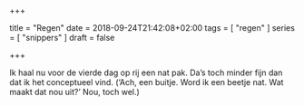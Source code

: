 +++

title = "Regen"
date = 2018-09-24T21:42:08+02:00 
tags = [ "regen" ] 
series = [ "snippers" ]
draft = false

+++

Ik haal nu voor de vierde dag op rij een nat pak. Da’s toch minder fijn dan dat ik het conceptueel vind. (‘Ach, een buitje. Word ik een beetje nat. Wat maakt dat nou uit?’ Nou, toch wel.)
